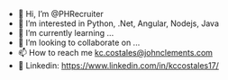 - 👋 Hi, I’m @PHRecruiter
- 👀 I’m interested in Python, .Net, Angular, Nodejs, Java
- 🌱 I’m currently learning ...
- 💞️ I’m looking to collaborate on ...
- 📫 How to reach me kc.costales@johnclements.com
- 📲 Linkedin: https://www.linkedin.com/in/kccostales17/

<!---
PHRecruiter/PHRecruiter is a ✨ special ✨ repository because its `README.md` (this file) appears on your GitHub profile.
You can click the Preview link to take a look at your changes.
--->
